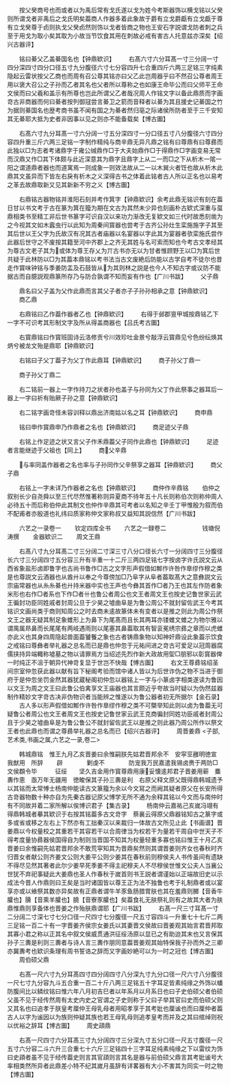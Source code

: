 <!-- { "loadSidebar": true } -->
　　按父癸商号也而或者以为禹后常有戈氏遂以戈为姓今考斯器饰以横戈铭以父癸则所谓戈者非禹后之戈氏明矣葢商人作器多着此象故于爵有立戈爵甗有立戈甗于尊有立戈癸尊于卣则执戈父癸卣然则饰以戈者皆商之物也王安石字説谓戈防者刺之兵至于用戈为取小矣其取为小故当节饮食其用在刺故必戒有害古人托意兹亦深矣【绍兴古器评】


　　铭曰綦父乙盖綦国名也【钟鼎欵识】
　　右髙六寸六分耳髙一寸三分阔一寸四分深四寸四分口径五寸九分腹径六寸七分容四升七合重四斤六两三足铭三字纯素隐起云雷状按父乙商也而周有召公尊其铭亦曰父乙此岂周器乎曰不然召公尊者周王用以褒大召公之子孙而乙者其名也父者所以尊称之也如康王命毕公而曰父师平王命文侯而曰父羲和盖示有所尊也岂此所谓父乙者哉况周人作铭文字以备此鼎质而字画竒古非商器而何曰綦者按列御冦尝言綦卫之箭而音释者以綦为其且援史记綦国之竹为据则綦国名也歴考商书虽不闻有国之为綦者然归亳之际诸侯所防者至于三千安知其无綦耶大抵为史者非因事以见之则亦不能备载矣【博古圗】


　　右髙六寸九分耳髙一寸六分阔一寸五分深四寸一分口径五寸八分腹径六寸四分容四升重三斤六两三足铭一字制作精纯与商辛鼎无异凡鼎之铭有曰尊鼎有曰尊彞而此独以□为志者考诸鼎字于雍公缄鼎作□于大夫始鼎作□于得鼎作□字画变易无常而汉鼎又作□其下体颇与此近深意其为鼎字且鼎字上从二一而□之下从析木一隂一阳之谓道鼎者器也而道寓焉一则成象一则效法故从二一以木巽火者饪也故从析木此鼎其文虽异而下皆左右戾有析木之义深得古书之体着此铭者古人所以正名也以易考之革去故鼎取新又见其新新不穷之义【博古圗】


　　右鼎铭古器物铭并淮阳石刻并考作箕字【钟鼎欵识】余考此鼎无铭识有刻在葢日甘以书文考于古在篆为箕在籀为期在文古为其然未少异也刻画朴古欵式深重与虿鼎相类书至精工非后世书篆字可识自汉以来功力渐改无复欵文如三代时故悉刻凿为之今视其文如木蠧虫行以此知为周秦间寳器也尝考于古齐公孙灶生栾施施字子其至其后世以王父字为氏故汉有况其古者庙器以名宴器以字此其为宴器者欤栾施氏尝作此器后世守之不废按其籍至河中齐郡上之齐无其姓与名可索而知也今考古文孝经其为尊古文老子其为或体为尊王存乂为丌古书亦无以为甘者惟顾野王以□为箕后世共疑于此林防以□为其葢本鼎铭以考书法当古文废絶后防能以古学自考不徒尔也昔走作寳味钟铭与季姜防盂及石鼓皆从为其则林之説是也今人不知古字或议防不能据古而自臆説观鼎篆所存乃与防合孰谓不知而妄有作也【广川书跋】
　　父子鼎

　　鼎名曰父子盖为父作此鼎而言其父子者亦子子孙孙相承之意【钟鼎欵识】
　　商乙鼎

　　右鼎铭曰乙作葢作器者乙也【钟鼎欵识】
　　右得于邺郡亶甲城按鼎铭乙下一字不可识考其形制文字及所从得盖商器也【吕氏考古圗】


　　右寳鼎铭曰作寳班固诗云洛修贡兮川效珍吐金景兮敲浮云寳鼎见兮色纷纭焕其炳兮被龙文殆是鼎耶【钟鼎欵识】


　　右铭曰子父丁葢子为父丁作此鼎耳【钟鼎欵识】
　　商子孙父丁鼎一


　　商子孙父丁鼎二


　　右二铭前一器上一字作持刀之状者孙也盖子与孙同为父丁作此祭事之器耳后一器上一字曰祈有贻厥子孙之意【钟鼎欵识】




　　右二铭字画竒怪未容训释以鼎出济南姑以名之耳【钟鼎欵识】
　　商申鼎


　　铭曰申作寳鼎申乃作鼎者之名也【钟鼎欵识】
　　商足迹父子鼎


　　右铭上作足迹之状又言父子作禾鼎葢父子同作此鼎也【钟鼎欵识】
　　足迹者言能继迹于父祖也【同上】
　　商父辛鼎


　　与率同盖作器者之名也率与子孙同作父辛祭享之器耳【钟鼎欵识】
　　商父子鼎



　　右铭上一字未详乃作器者之名也【钟鼎欵识】
　　商仲作辛鼎铭
　　伯仲之叙别长少自尧舜以至三代尽然惟著称则异夏商不待年五十凡长则称伯次则称仲周人必待五十而后称伯仲此其制文也仲作辛鼎其可考者以名知之辛壬丁甲惟殷为叙而伯不配甫者亦殷道也礼纬曰质家称仲文家称叔又益知其説信然【广川书跋】












　　六艺之一录卷一
　　钦定四库全书
　　六艺之一録卷二　　　　　　钱塘倪涛撰
　　金器欵识二
　　周文王鼎



　　右髙八寸九分耳髙二寸三分阔二寸深三寸八分口径长六寸一分阔四寸三分腹径长六寸三分阔四寸五分容三升有半重一十二斤三两四足铭七字按卤字许氏説文云从西省象盐形卤即鲁字也古尚书鲁作□古之文字形声假借如鄦作许咎作臯缪作穆之类是也尊説文云酒器也从酋廾以奉之今尊傍加□乃阜字从阜者葢取髙大之意彝説文云宗庙常器也从糸糸綦也廾持米器中实也王声也今彝其首作□者乃王也其左作防者象米形也右作□者系也下作□者卄也鲁公者周公也文王者周文王也按史记鲁世家云武王徧封功臣同姓戚者封周公旦于少昊之墟曲阜是为鲁公周公不就封留佐武王今考其铭识文画尚类于商则知周公之时去商未逺故篆体未有变者以是推之则此为周公作祭文王之器无疑其制足象蜼形上为鼻下为尾髙而且长其两耳亦镂蜼文蜼之为物尔雅以谓禺属昻鼻而长尾尾有两岐遇雨则以尾塞其鼻葢取其有智衮冕绣宗彞之章而以虎蜼亦此义也其身四周隐起兽面葢饕餮之象也古者铸鼎象物以知神奸鼎设此象葢示饮食之戒铭曰尊彝者举礼器之总名而已是鼎也仲忽于元祐间进之竒古可爱足以冠周器腐儒挟持异端輙称墟墓之物以请罪焉方当绍述先烈作新大政故用堲□朋邪以彰寳器俾一时纯正不沮于朝异代神竒复显于世岂不快哉【愽古圗】
　　右文王尊彞铭绍圣间宗室仲忽获此器以献有旨下秘阁考验而馆中诸人皆以为后世诈伪之物不当进于御府于是仲忽坐罚金然其器犹蔵秘阁初仲忽以器铭上一字与小篆卤字相类遂读为鲁因以文王为周之文王曰此鲁公伯禽享文王庙器也其言颇近乎夸故当时疑以为伪然兹器制作精妙文字竒古决非伪物识者当能辨之惟遂以为鲁公器者初无所据尔【金石录】
　　古人多以形声假借如鄦作许咎作臯缪作穆之类不可槩举知此则以卤为鲁葢无可疑鲁公者周公也文王者周文王也按史记鲁世家云武王克商徧封同姓功臣戚者封周公且于少昊之墟曲阜是为鲁公鲁公不就封留佐武王以是推之则此器乃周公所作以祭文王者也此鼎也而谓之尊彞举礼器之总名而已【绍兴古器评】
　　周晋姜鼎
<子部,艺术类,书画之属,六艺之一录,卷二>








　　韩城鼎铭　惟王九月乙亥晋姜曰余惟嗣朕先姑君晋邦余不　安寜巠雝明徳宣　我猷用　所辞
　　辟　　　　剿虔不　　　　防宠我万民嘉遣我锡卤赉于两防□文侯頵令毕　　　征绥　　坚久吉金用作寳尊鼎用康妥懐逺邦君子晋姜用蕲　麋夀作恵　亟万年无疆用　徳畯保其子孙三夀是利　右原父释文原父既得鼎韩城遗予以其铭而太常愽士杨南仲能读古文篆籀为余以今文冩之而阙其疑者原父在长安所得古竒器物数十种亦自为先秦古器记原父博学无所不通为余释其铭以今文而与南仲时有不同故并着二家所解以俟博识君子【集古录】
　　杨南仲云嘉祐己亥嵗冯翊有得鼎韩城者摹其欵识于右按其铭葢多古文竒字　蔡襄云得原父鼎器铭知古之篆字或多或省或移之左右上下然亦有工拙秦汉以来裁归一体故古文所见止此【书画谱】晋姜鼎以今权量校之其重若干其容若干以合周律当为权若干为量若干周自中世天子不得考度量协彞器侯国得自为制则当晋国不知其为权量轻重多寡也铭曰惟王十月乙亥晋姜曰余惟嗣先姑君晋邦余不敢荒寜知其为晋鼎矣然则其谓晋姜则齐女也春秋时齐归晋女者献公则齐姜文公则大姜平公则少姜其在春秋前则穆侯夫人书传虽间有遗缺不得尽见然其著者此尔少姜早死季姜不得主祀穆夫人不尽穆侯世惟文公夫人当襄公世犹不弃祀事疑此大姜鼎也圣人作春秋于嵗首则书王説者谓谨始以正端故旧史以示成法今晋人作鼎则曰王矣是当时诸国皆以尊王正为法不独鲁也考于礼制鼎者或以宴享亦或以飨祭其数亦异矣故有正鼎者谓牛羊豕鱼肠腊胃肤也其在羞鼎则膷【音香牛臛也】臐【音熏羊臛也】膮【音寮豕臛也】矣葢食礼无肤祭礼则有之故其大者为肤鼎惟鼎则享备体也晋姜之作殆肤鼎谓耶【广川书跋】
　　右髙一尺三寸耳髙一寸二分阔二寸深七寸七分口径一尺四寸七分腹径一尺五寸容四斗一升重七十七斤二两三足铭一百二十有一字晋姜齐侯宗女姜氏以其妻晋文侯故曰晋姜观其始言君晋邦取其寡小君之称以正其名中叙文侯威贯通洪征绥汤原以显已之有助迨其末也又言保其孙子三夀是利则三夀者与诗人言三夀作朋同意葢晋姜观其始特保我子孙而外之三卿亦冀夀考也欵识条理有周书誓诰之辞而又字画妙絶可以为一时之冠也【博古圗】
　　周伯硕父鼎












　　右髙一尺六寸九分耳髙四寸四分阔四寸八分深九寸九分口径一尺六寸八分腹径一尺七寸九分容九斗五合重一百二十斤八两三足铭五十字耳足皆素纯缘之外饰以蟠防腹间比以鳞纹铭曰惟六年八月初吉巳者以年系月以月系日也曰子史伯硕父者伯硕父虽不见于经传然周有太史内史之官谓之子史则称于父曰子举其官曰史而伯硕父则又其名也曰追孝于朕皇考厘仲王母乳母者用昭孝享于其考妣也厘谧也而曰厘仲者葢古人以字为谧因以为族则仲疑其族也若王母乳母则追孝皇考而并及之其曰绾绰则祝以优裕之辞耳【博古圗】
　　周史頙鼎










　　右髙一尺四寸六分耳髙三寸九分阔四寸三分深九寸五分口径一尺五寸腹径一尺五寸六分容二斗六升三合重七十六斤三足铭四十三字耳足纯素纯缘之下以雷纹为饰曰史頙者虽不见于经传葢史则言其官頙则言其名是器与前伯硕父鼎言其考妣谧号大率相类然所异者此鼎差小特不纪其嵗月虽辞有详畧器有大小不害其为同实一时之物【博古圗】
